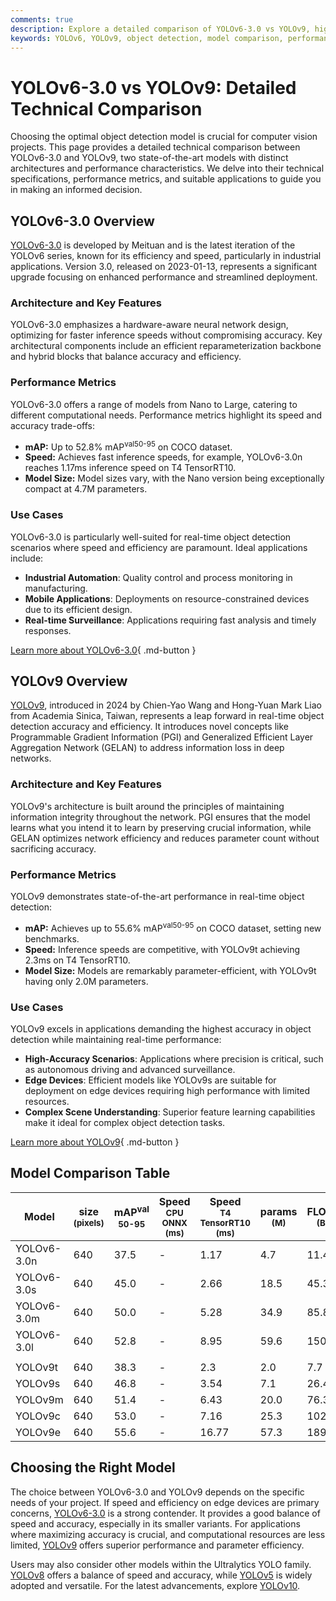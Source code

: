 ```yaml
---
comments: true
description: Explore a detailed comparison of YOLOv6-3.0 vs YOLOv9, highlighting performance, architecture, metrics, and use cases to choose the best object detection model.
keywords: YOLOv6, YOLOv9, object detection, model comparison, performance metrics, computer vision, neural networks, Ultralytics, real-time detection
---
```


# YOLOv6-3.0 vs YOLOv9: Detailed Technical Comparison

Choosing the optimal object detection model is crucial for computer vision projects. This page provides a detailed technical comparison between YOLOv6-3.0 and YOLOv9, two state-of-the-art models with distinct architectures and performance characteristics. We delve into their technical specifications, performance metrics, and suitable applications to guide you in making an informed decision.

<script async src="https://cdn.jsdelivr.net/npm/chart.js"></script>
<script defer src="../../javascript/benchmark.js"></script>

<canvas id="modelComparisonChart" width="1024" height="400" active-models='["YOLOv6-3.0", "YOLOv9"]'></canvas>

## YOLOv6-3.0 Overview

[YOLOv6-3.0](https://docs.ultralytics.com/models/yolov6/) is developed by Meituan and is the latest iteration of the YOLOv6 series, known for its efficiency and speed, particularly in industrial applications. Version 3.0, released on 2023-01-13, represents a significant upgrade focusing on enhanced performance and streamlined deployment.

### Architecture and Key Features

YOLOv6-3.0 emphasizes a hardware-aware neural network design, optimizing for faster inference speeds without compromising accuracy. Key architectural components include an efficient reparameterization backbone and hybrid blocks that balance accuracy and efficiency.

### Performance Metrics

YOLOv6-3.0 offers a range of models from Nano to Large, catering to different computational needs. Performance metrics highlight its speed and accuracy trade-offs:

- **mAP:** Up to 52.8% mAP<sup>val50-95</sup> on COCO dataset.
- **Speed:** Achieves fast inference speeds, for example, YOLOv6-3.0n reaches 1.17ms inference speed on T4 TensorRT10.
- **Model Size:** Model sizes vary, with the Nano version being exceptionally compact at 4.7M parameters.

### Use Cases

YOLOv6-3.0 is particularly well-suited for real-time object detection scenarios where speed and efficiency are paramount. Ideal applications include:

- **Industrial Automation**: Quality control and process monitoring in manufacturing.
- **Mobile Applications**: Deployments on resource-constrained devices due to its efficient design.
- **Real-time Surveillance**: Applications requiring fast analysis and timely responses.

[Learn more about YOLOv6-3.0](https://docs.ultralytics.com/models/yolov6/){ .md-button }

## YOLOv9 Overview

[YOLOv9](https://docs.ultralytics.com/models/yolov9/), introduced in 2024 by Chien-Yao Wang and Hong-Yuan Mark Liao from Academia Sinica, Taiwan, represents a leap forward in real-time object detection accuracy and efficiency. It introduces novel concepts like Programmable Gradient Information (PGI) and Generalized Efficient Layer Aggregation Network (GELAN) to address information loss in deep networks.

### Architecture and Key Features

YOLOv9's architecture is built around the principles of maintaining information integrity throughout the network. PGI ensures that the model learns what you intend it to learn by preserving crucial information, while GELAN optimizes network efficiency and reduces parameter count without sacrificing accuracy.

### Performance Metrics

YOLOv9 demonstrates state-of-the-art performance in real-time object detection:

- **mAP:** Achieves up to 55.6% mAP<sup>val50-95</sup> on COCO dataset, setting new benchmarks.
- **Speed:** Inference speeds are competitive, with YOLOv9t achieving 2.3ms on T4 TensorRT10.
- **Model Size:** Models are remarkably parameter-efficient, with YOLOv9t having only 2.0M parameters.

### Use Cases

YOLOv9 excels in applications demanding the highest accuracy in object detection while maintaining real-time performance:

- **High-Accuracy Scenarios**: Applications where precision is critical, such as autonomous driving and advanced surveillance.
- **Edge Devices**: Efficient models like YOLOv9s are suitable for deployment on edge devices requiring high performance with limited resources.
- **Complex Scene Understanding**: Superior feature learning capabilities make it ideal for complex object detection tasks.

[Learn more about YOLOv9](https://docs.ultralytics.com/models/yolov9/){ .md-button }

## Model Comparison Table

| Model       | size<br><sup>(pixels) | mAP<sup>val<br>50-95 | Speed<br><sup>CPU ONNX<br>(ms) | Speed<br><sup>T4 TensorRT10<br>(ms) | params<br><sup>(M) | FLOPs<br><sup>(B) |
|-------------|-----------------------|----------------------|--------------------------------|-------------------------------------|--------------------|-------------------|
| YOLOv6-3.0n | 640                   | 37.5                 | -                              | 1.17                                | 4.7                | 11.4              |
| YOLOv6-3.0s | 640                   | 45.0                 | -                              | 2.66                                | 18.5               | 45.3              |
| YOLOv6-3.0m | 640                   | 50.0                 | -                              | 5.28                                | 34.9               | 85.8              |
| YOLOv6-3.0l | 640                   | 52.8                 | -                              | 8.95                                | 59.6               | 150.7             |
|             |                       |                      |                                |                                     |                    |                   |
| YOLOv9t     | 640                   | 38.3                 | -                              | 2.3                                 | 2.0                | 7.7               |
| YOLOv9s     | 640                   | 46.8                 | -                              | 3.54                                | 7.1                | 26.4              |
| YOLOv9m     | 640                   | 51.4                 | -                              | 6.43                                | 20.0               | 76.3              |
| YOLOv9c     | 640                   | 53.0                 | -                              | 7.16                                | 25.3               | 102.1             |
| YOLOv9e     | 640                   | 55.6                 | -                              | 16.77                               | 57.3               | 189.0             |

## Choosing the Right Model

The choice between YOLOv6-3.0 and YOLOv9 depends on the specific needs of your project. If speed and efficiency on edge devices are primary concerns, [YOLOv6-3.0](https://docs.ultralytics.com/models/yolov6/) is a strong contender. It provides a good balance of speed and accuracy, especially in its smaller variants. For applications where maximizing accuracy is crucial, and computational resources are less limited, [YOLOv9](https://docs.ultralytics.com/models/yolov9/) offers superior performance and parameter efficiency.

Users may also consider other models within the Ultralytics YOLO family. [YOLOv8](https://docs.ultralytics.com/models/yolov8/) offers a balance of speed and accuracy, while [YOLOv5](https://docs.ultralytics.com/models/yolov5/) is widely adopted and versatile. For the latest advancements, explore [YOLOv10](https://docs.ultralytics.com/models/yolov10/).
